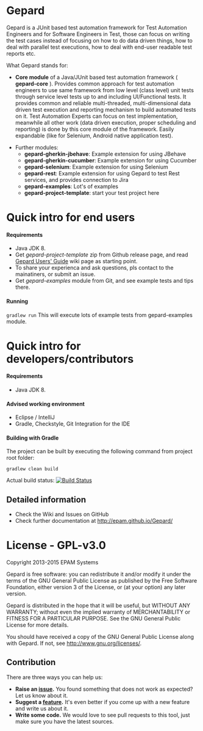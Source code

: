 Gepard
===========
Gepard is a JUnit based test automation framework for Test Automation Engineers and for Software Engineers in Test, those can focus on writing the test cases instead of focusing on how to do data driven things, how to deal with parallel test executions, how to deal with end-user readable test reports etc. 
 
What Gepard stands for:

- **Core module** of a Java/JUnit based test automation framework ( **gepard-core** ). Provides common approach for test automation engineers to use same framework from low level (class level) unit tests through service level tests up to and including UI/Functional tests.
It provides common and reliable multi-threaded, multi-dimensional data driven test execution and reporting mechanism to build automated tests on it. Test Automation Experts can focus on test implementation, meanwhile all other work (data driven execution, proper scheduling and reporting) is done by this core module of the framework. 
Easily expandable (like for Selenium, Android native application test).

* Further modules:
    * **gepard-gherkin-jbehave**: Example extension for using JBehave
    * **gepard-gherkin-cucumber**: Example extension for using Cucumber
    * **gepard-selenium**: Example extension for using Selenium
    * **gepard-rest**: Example extension for using Gepard to test Rest services, and provides connection to Jira
    * **gepard-examples**: Lot's of examples
    * **gepard-project-template**: start your test project here

# Quick intro for end users
#### Requirements
* Java JDK 8.
* Get _gepard-project-template_ zip from Github release page, and read [Gepard Users' Guide](https://github.com/epam/Gepard/wiki/Gepard-Users'-Guide) wiki page as starting point.
* To share your experienca and ask questions, pls contact to the mainatiners, or submit an issue.
* Get _gepard-examples_ module from Git, and see example tests and tips there.

#### Running
`gradlew run`
This will execute lots of example tests from gepard-examples module.

# Quick intro for developers/contributors

#### Requirements
* Java JDK 8.

#### Advised working environment
* Eclipse / IntelliJ
* Gradle, Checkstyle, Git Integration for the IDE

#### Building with Gradle
The project can be built by executing the following command from project root folder:

`gradlew clean build`

Actual build status: [![Build Status](https://travis-ci.org/epam/Gepard.svg?branch=master)](https://travis-ci.org/epam/Gepard)

## Detailed information
* Check the Wiki and Issues on GitHub
* Check further documentation at http://epam.github.io/Gepard/

# License - GPL-v3.0
Copyright 2013-2015 EPAM Systems

Gepard is free software: you can redistribute it and/or modify
it under the terms of the GNU General Public License as published by
the Free Software Foundation, either version 3 of the License, or
(at your option) any later version.

Gepard is distributed in the hope that it will be useful,
but WITHOUT ANY WARRANTY; without even the implied warranty of
MERCHANTABILITY or FITNESS FOR A PARTICULAR PURPOSE.  See the
GNU General Public License for more details.

You should have received a copy of the GNU General Public License
along with Gepard. If not, see <http://www.gnu.org/licenses/>.

## Contribution

There are three ways you can help us:

* **Raise an [issue](https://github.com/epam/Gepard/issues).** You found something that does not work as expected? Let us know about it.
* **Suggest a [feature](https://groups.google.com/forum/#!forum/gepard-users).** It's even better if you come up with a new feature and write us about it.
* **Write some code.** We would love to see pull requests to this tool, just make sure you have the latest sources.
